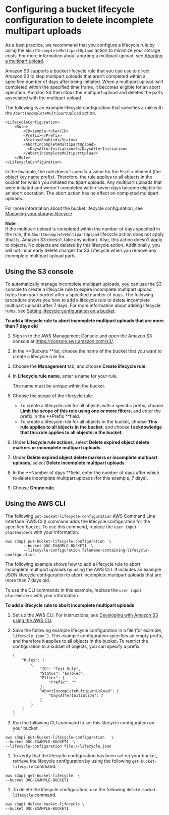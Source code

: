 # Configuring a bucket lifecycle configuration to delete incomplete multipart uploads<a name="mpu-abort-incomplete-mpu-lifecycle-config"></a>

As a best practice, we recommend that you configure a lifecycle rule by using the `AbortIncompleteMultipartUpload` action to minimize your storage costs\. For more information about aborting a multipart upload, see [Aborting a multipart upload](abort-mpu.md)\.

Amazon S3 supports a bucket lifecycle rule that you can use to direct Amazon S3 to stop multipart uploads that aren't completed within a specified number of days after being initiated\. When a multipart upload isn't completed within the specified time frame, it becomes eligible for an abort operation\. Amazon S3 then stops the multipart upload and deletes the parts associated with the multipart upload\.

 The following is an example lifecycle configuration that specifies a rule with the `AbortIncompleteMultipartUpload` action\. 

```
<LifecycleConfiguration>
    <Rule>
        <ID>sample-rule</ID>
        <Prefix></Prefix>
        <Status>Enabled</Status>
        <AbortIncompleteMultipartUpload>
          <DaysAfterInitiation>7</DaysAfterInitiation>
        </AbortIncompleteMultipartUpload>
    </Rule>
</LifecycleConfiguration>
```

In the example, the rule doesn't specify a value for the `Prefix` element \(the [object key name prefix](https://docs.aws.amazon.com/general/latest/gr/glos-chap.html#keyprefix)\)\. Therefore, the rule applies to all objects in the bucket for which you initiated multipart uploads\. Any multipart uploads that were initiated and weren't completed within seven days become eligible for an abort operation\. The abort action has no effect on completed multipart uploads\.

For more information about the bucket lifecycle configuration, see [Managing your storage lifecycle](object-lifecycle-mgmt.md)\.

**Note**  
If the multipart upload is completed within the number of days specified in the rule, the `AbortIncompleteMultipartUpload` lifecycle action does not apply \(that is, Amazon S3 doesn't take any action\)\. Also, this action doesn't apply to objects\. No objects are deleted by this lifecycle action\. Additionally, you will not incur early delete charges for S3 Lifecycle when you remove any incomplete multipart upload parts\.

## Using the S3 console<a name="mpu-abort-incomplete-mpu-lifecycle-config-console"></a>

To automatically manage incomplete multipart uploads, you can use the S3 console to create a lifecycle rule to expire incomplete multipart upload bytes from your bucket after a specified number of days\. The following procedure shows you how to add a lifecycle rule to delete incomplete multipart uploads after 7 days\. For more information about adding lifecycle rules, see [Setting lifecycle configuration on a bucket](how-to-set-lifecycle-configuration-intro.md)\.

**To add a lifecycle rule to abort incomplete multipart uploads that are more than 7 days old**

1. Sign in to the AWS Management Console and open the Amazon S3 console at [https://console\.aws\.amazon\.com/s3/](https://console.aws.amazon.com/s3/)\.

1. In the **Buckets **list, choose the name of the bucket that you want to create a lifecycle rule for\.

1. Choose the **Management** tab, and choose **Create lifecycle rule**\.

1. In **Lifecycle rule name**, enter a name for your rule\.

   The name must be unique within the bucket\. 

1. Choose the scope of the lifecycle rule:
   + To create a lifecycle rule for all objects with a specific prefix, choose **Limit the scope of this rule using one or more filters**, and enter the prefix in the **Prefix **field\.
   + To create a lifecycle rule for all objects in the bucket, choose **This rule applies to **all** objects in the bucket**, and choose **I acknowledge that this rule applies to all objects in the bucket**\.

1. Under **Lifecycle rule actions**, select **Delete expired object delete markers or incomplete multipart uploads**\.

1. Under **Delete expired object delete markers or incomplete multipart uploads**, select **Delete incomplete multipart uploads**\.

1. In the **Number of days **field, enter the number of days after which to delete incomplete multipart uploads \(for this example, 7 days\)\. 

1. Choose **Create rule**\.

## Using the AWS CLI<a name="mpu-abort-incomplete-mpu-lifecycle-config-cli"></a>

The following `put-bucket-lifecycle-configuration` AWS Command Line Interface \(AWS CLI\) command adds the lifecycle configuration for the specified bucket\. To use this command, replace the `user input placeholders` with your information\.

```
aws s3api put-bucket-lifecycle-configuration  \
        --bucket DOC-EXAMPLE-BUCKET1  \
        --lifecycle-configuration filename-containing-lifecycle-configuration
```

The following example shows how to add a lifecycle rule to abort incomplete multipart uploads by using the AWS CLI\. It includes an example JSON lifecycle configuration to abort incomplete multipart uploads that are more than 7 days old\.

To use the CLI commands in this example, replace the `user input placeholders` with your information\.

**To add a lifecycle rule to abort incomplete multipart uploads**

1. Set up the AWS CLI\. For instructions, see [Developing with Amazon S3 using the AWS CLI](setup-aws-cli.md)\. 

1. Save the following example lifecycle configuration in a file \(for example, *`lifecycle.json`*``\)\. This example configuration specifies an empty prefix, and therefore it applies to all objects in the bucket\. To restrict the configuration to a subset of objects, you can specify a prefix\.

   ```
   {
       "Rules": [
           {
               "ID": "Test Rule",
               "Status": "Enabled",
               "Filter": {
                   "Prefix": ""
               },
               "AbortIncompleteMultipartUpload": {
                   "DaysAfterInitiation": 7
               }
           }
       ]
   }
   ```

1.  Run the following CLI command to set this lifecycle configuration on your bucket\. 

   ```
   aws s3api put-bucket-lifecycle-configuration   \
   --bucket DOC-EXAMPLE-BUCKET1  \
   --lifecycle-configuration file://lifecycle.json
   ```

1.  To verify that the lifecycle configuration has been set on your bucket, retrieve the lifecycle configuration by using the following `get-bucket-lifecycle` command\. 

   ```
   aws s3api get-bucket-lifecycle  \
   --bucket DOC-EXAMPLE-BUCKET1
   ```

1.  To delete the lifecycle configuration, use the following `delete-bucket-lifecycle` command\. 

   ```
   aws s3api delete-bucket-lifecycle \
   --bucket DOC-EXAMPLE-BUCKET1
   ```